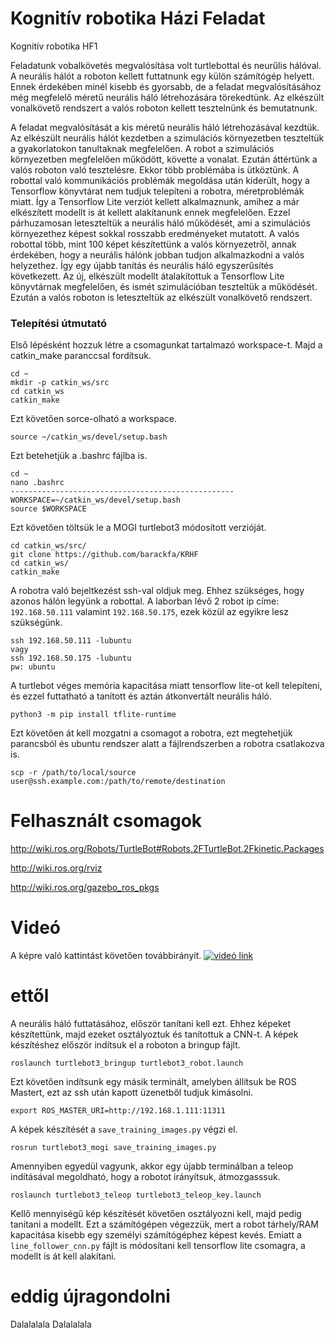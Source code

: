 # Kognitív robotika Házi Feladat
Kognitív robotika HF1

Feladatunk vobalkövetés megvalósítása volt turtlebottal és neurűlis hálóval.
A neurális hálót a roboton kellett futtatnunk egy külön számítógép helyett.
Ennek érdekében minél kisebb és gyorsabb, de a feladat megvalósításához még megfelelő méretű neurális háló létrehozására törekedtünk.
Az elkészült vonalkövető rendszert a valós roboton kellett tesztelnünk és bemutatnunk.

A feladat megvalósítását a kis méretű neurális háló létrehozásával kezdtük. 
Az elkészült neurális hálót kezdetben a szimulációs környezetben teszteltük a gyakorlatokon tanultaknak megfelelően.
A robot a szimulációs környezetben megfelelően működött, követte a vonalat.
Ezután áttértünk a valós roboton való tesztelésre. 
Ekkor több problémába is ütköztünk. A robottal való kommunikációs problémák megoldása után kiderült, hogy a Tensorflow könyvtárat nem tudjuk telepíteni a robotra,
méretproblémák miatt. Így a Tensorflow Lite verziót kellett alkalmaznunk, amihez a már elkészített modellt is át kellett alakítanunk ennek megfelelően.
Ezzel párhuzamosan leteszteltük a neurális háló működését, ami a szimulációs környezethez képest sokkal rosszabb eredményeket mutatott.
A valós robottal több, mint 100 képet készítettünk a valós környezetről, annak érdekében, hogy a neurális hálónk jobban tudjon alkalmazkodni a valós helyzethez.
Így egy újabb tanítás és neurális háló egyszerűsítés következett.
Az új, elkészült modellt átalakítottuk a Tensorflow Lite könyvtárnak megfelelően, és ismét szimulációban teszteltük a működését.
Ezután a valós roboton is leteszteltük az elkészült vonalkövető rendszert.



### Telepítési útmutató
Első lépésként hozzuk létre a csomagunkat tartalmazó workspace-t. Majd a catkin_make paranccsal fordítsuk.
```
cd ~
mkdir -p catkin_ws/src
cd catkin_ws
catkin_make
```
Ezt követően sorce-olható a workspace.
```
source ~/catkin_ws/devel/setup.bash
```
Ezt betehetjük a .bashrc fájlba is.
```
cd ~
nano .bashrc
--------------------------------------------------
WORKSPACE=~/catkin_ws/devel/setup.bash
source $WORKSPACE
```
Ezt követően töltsük le a MOGI turtlebot3 módosított verzióját.
```
cd catkin_ws/src/
git clone https://github.com/barackfa/KRHF
cd catkin_ws/ 
catkin_make
```


A robotra való bejeltkezést ssh-val oldjuk meg. Ehhez szükséges, hogy azonos hálón legyünk a robottal. A laborban lévő 2 robot ip címe: ```192.168.50.111``` valamint ```192.168.50.175```, ezek közül az egyikre lesz szükségünk.
```
ssh 192.168.50.111 -lubuntu
vagy
ssh 192.168.50.175 -lubuntu
pw: ubuntu
```
A turtlebot véges memória kapacitása miatt tensorflow lite-ot kell telepíteni, és ezzel futtatható a tanított és aztán átkonvertált neurális háló. 
```
python3 -m pip install tflite-runtime
```
Ezt követően át kell mozgatni a csomagot a robotra, ezt megtehetjük parancsból és ubuntu rendszer alatt a fájlrendszerben a robotra csatlakozva is.
```
scp -r /path/to/local/source user@ssh.example.com:/path/to/remote/destination 
```


# Felhasznált csomagok
http://wiki.ros.org/Robots/TurtleBot#Robots.2FTurtleBot.2Fkinetic.Packages

http://wiki.ros.org/rviz

http://wiki.ros.org/gazebo_ros_pkgs



# Videó

A képre való kattintást követően továbbirányít.
[![videó link](https://i3.ytimg.com/vi/cpri8pE5wGg/maxresdefault.jpg)](https://youtu.be/cpri8pE5wGg)



# ettől
A neurális háló futtatásához, először tanítani kell ezt. Ehhez képeket készítettünk, majd ezeket osztályoztuk és tanítottuk a CNN-t.
A képek készítéshez először indítsuk el a roboton a bringup fájlt.
```
roslaunch turtlebot3_bringup turtlebot3_robot.launch
```
Ezt követően indítsunk egy másik terminált, amelyben állítsuk be ROS Mastert, ezt az ssh után kapott üzenetből tudjuk kimásolni.
```
export ROS_MASTER_URI=http://192.168.1.111:11311
```
A képek készítését a ```save_training_images.py``` végzi el.

```
rosrun turtlebot3_mogi save_training_images.py
```
Amennyiben egyedül vagyunk, akkor egy újabb terminálban a teleop indításával megoldható, hogy a robotot irányítsuk, átmozgasssuk.
```
roslaunch turtlebot3_teleop turtlebot3_teleop_key.launch
```

Kellő mennyiségű kép készítését követően osztályozni kell, majd pedig tanítani a modellt. Ezt a számítógépen végezzük, mert a robot tárhely/RAM kapacitása kisebb egy személyi számítógéphez képest kevés. Emiatt a ```line_follower_cnn.py``` fájlt is módosítani kell tensorflow lite csomagra, a modellt is át kell alakítani.
# eddig újragondolni

Dalalalala
Dalalalala






